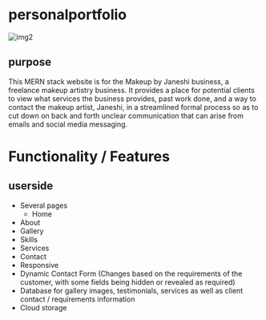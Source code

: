# personalportfolio

![img2](https://github.com/janeshidevindi/personalportfolio/assets/136216196/51cae771-ced2-4d29-a80b-decbbfb8edcb)

## purpose 
This MERN stack website is for the Makeup by Janeshi business, a freelance makeup artistry business. It provides a place for potential clients to view what services the business provides, past work done, and a way to contact the makeup artist, Janeshi, in a streamlined formal process so as to cut down on back and forth unclear communication that can arise from emails and social media messaging.

# Functionality / Features
## userside
- Several pages
   - Home
- About
- Gallery
- Skills
- Services
- Contact
- Responsive
- Dynamic Contact Form (Changes based on the requirements of the customer, with some fields being hidden or revealed as required)
- Database for gallery images, testimonials, services as well as client contact / requirements information
- Cloud storage
